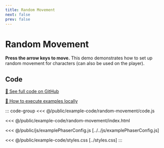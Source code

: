 ```yaml
---
title: Random Movement
next: false
prev: false
---
```


<script setup>
import ExampleFrame from '../../components/ExampleFrame.vue';
</script>

# Random Movement

**Press the arrow keys to move.** This demo demonstrates how to set up random movement for characters (can also be used on the player).

<ExampleFrame :src="'../../example-code/random-movement/index.html'" />

## Code

[:link: See full code on GitHub](https://github.com/Annoraaq/grid-engine/tree/master/docs/public/example-code/random-movement)

[:open_book: How to execute examples locally](../../p/execute-examples-locally/index.html)

::: code-group
<<< @/public/example-code/random-movement/code.js

<<< @/public/example-code/random-movement/index.html

<<< @/public/js/examplePhaserConfig.js [../../js/examplePhaserConfig.js]

<<< @/public/example-code/styles.css [../styles.css]
:::
